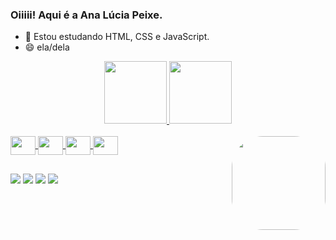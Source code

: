 ### Oiiiii! Aqui é a Ana Lúcia Peixe.

- 🌱 Estou estudando HTML, CSS e JavaScript.
- 😄 ela/dela

 <div align="center">
        <a href="https://github.com/analuciapeixe">
        <img height="100em" src="https://github-readme-stats.vercel.app/api?username=analuciapeixe&show_icons=true&theme=algolia&include_all_commits=true&count_private=true"/>
        <img height="100em" src="https://github-readme-stats.vercel.app/api/top-langs/?username=analuciapeixe&layout=compact&langs_count=7&theme=algolia"/>
      </div>
      <div style="display: inline_block"><br>
        <img align="center"  height="30" width="40" src="https://cdn.jsdelivr.net/gh/devicons/devicon/icons/html5/html5-original.svg" />
        <img align="center"  height="30" width="40" src="https://cdn.jsdelivr.net/gh/devicons/devicon/icons/css3/css3-original.svg" />
        <img align="center"  height="30" width="40" src="https://cdn.jsdelivr.net/gh/devicons/devicon/icons/javascript/javascript-original.svg" />
        <img align="center"  height="30" width="40" src="https://cdn.jsdelivr.net/gh/devicons/devicon/icons/python/python-original.svg" />
        <img align="right"   height="150px" style="border-radius:50px;" src="https://share-cdn.picrew.me/shareImg/org/202203/597326_8pyfMuDY.png"/>
      </div>

  ##
  
  <div>
    <a href="https://www.linkedin.com/in/ana-l%C3%BAcia-peixe-a557a8231/" rel="external" target="_blank"><img src="https://img.shields.io/badge/LinkedIn-0077B5?style=for-the-badge&logo=linkedin&logoColor=white" target="_blank"></a>
    <a href="https://www.instagram.com/analu.peixe/" rel="external" target="_blank"><img src="https://img.shields.io/badge/Instagram-E4405F?style=for-the-badge&logo=instagram&logoColor=white" target=_blank"></a>
   <a href="https://discord.com/channels/267624335836053506/723655946672275466" rel="external" target="_blank"><img src="https://img.shields.io/badge/Discord-7289DA?style=for-the-badge&logo=discord&logoColor=white" target=_blank"></a>
    <a href="/_/scs/mail-static/_/js/k=gmail.main.pt_BR.askoKw7IB38.es5.O/am=AJfE…xk21l0UFJ2huclfLhZdmmpSl7g/cb=loaded_3/m=ebdd,sps,l,spit,t,it,lLYctc,anc" rel="external" target="_blank"><img src="https://img.shields.io/badge/Gmail-D14836?style=for-the-badge&logo=gmail&logoColor=white" target=_blank"></a>
  </div>
